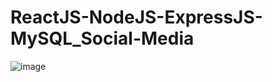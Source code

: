 # ReactJS-NodeJS-ExpressJS-MySQL_Social-Media
![image](https://user-images.githubusercontent.com/70251057/223355219-95627b14-f2a0-4ea5-be03-3b4d2de2593f.png)
